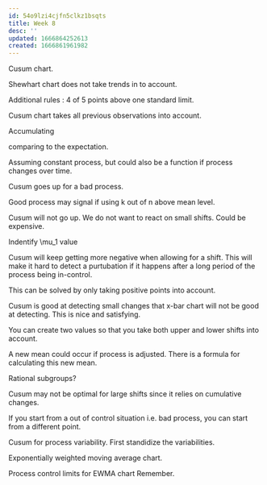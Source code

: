 ```yaml
---
id: 54o9lzi4cjfn5clkz1bsqts
title: Week 8
desc: ''
updated: 1666864252613
created: 1666861961982
---
```


Cusum chart.

Shewhart chart does not take trends in to account.

Additional rules : 4 of 5 points above one standard limit.

Cusum chart takes all previous observations into account.

Accumulating 

comparing to the expectation. 

Assuming constant process, but could also be a function if process changes over time. 

Cusum goes up for a bad process.
 
Good process may signal if using k out of n above mean level.

Cusum will not go up. We do not want to react on small shifts. Could be expensive.

Indentify \mu_1 value

Cusum will keep getting more negative when allowing for a shift. This will make it hard to detect a purtubation if it happens after a long period of the process being in-control. 

This can be solved by only taking positive points into account. 

Cusum is good at detecting small changes that x-bar chart will not be good at detecting. This is nice and satisfying. 

You can create two values so that you take both upper and lower shifts into account. 

A new mean could occur if process is adjusted. There is a formula for calculating this new mean. 

Rational subgroups? 

Cusum may not be optimal for large shifts since it relies on cumulative changes.

If you start from a out of control situation i.e. bad process, you can start from a different point. 

Cusum for process variability. First standidize the variabilities. 

Exponentially weighted moving average chart.

Process control limits for EWMA chart
Remember.  